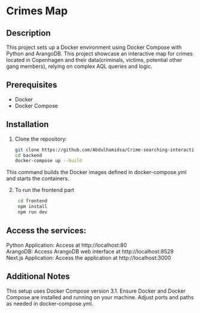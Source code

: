 # Crimes Map

## Description
This project sets up a Docker environment using Docker Compose with Python and ArangoDB.
This project showcase an interactive map for crimes located in Copenhagen and their data(criminals, victims, potential other gang members), relying on complex AQL queries and logic.

## Prerequisites
- Docker
- Docker Compose

## Installation
1. Clone the repository:
   ```bash
   git clone https://github.com/Abdulhamidsa/Crime-searching-interactive-map
   cd backend
   docker-compose up --build
This command builds the Docker images defined in docker-compose.yml and starts the containers.

2. To run the frontend part
   ```bash
    cd frontend
    npm install
    npm run dev
   ```

## Access the services:
Python Application: Access at http://localhost:80  
ArangoDB: Access ArangoDB web interface at http://localhost:8529  
Next.js Application: Access the application at http://localhost:3000


## Additional Notes
This setup uses Docker Compose version 3.1.
Ensure Docker and Docker Compose are installed and running on your machine.
Adjust ports and paths as needed in docker-compose.yml.

